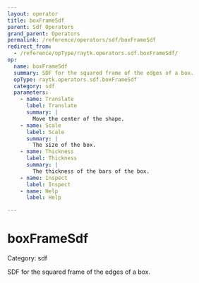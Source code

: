 ```yaml
---
layout: operator
title: boxFrameSdf
parent: Sdf Operators
grand_parent: Operators
permalink: /reference/operators/sdf/boxFrameSdf
redirect_from:
  - /reference/opType/raytk.operators.sdf.boxFrameSdf/
op:
  name: boxFrameSdf
  summary: SDF for the squared frame of the edges of a box.
  opType: raytk.operators.sdf.boxFrameSdf
  category: sdf
  parameters:
    - name: Translate
      label: Translate
      summary: |
        Move the center of the shape.
    - name: Scale
      label: Scale
      summary: |
        The size of the box.
    - name: Thickness
      label: Thickness
      summary: |
        The thickness of the bars of the box.
    - name: Inspect
      label: Inspect
    - name: Help
      label: Help

---
```


# boxFrameSdf

Category: sdf



SDF for the squared frame of the edges of a box.